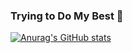### Trying to Do My Best 👋

[![Anurag's GitHub stats](https://github-readme-stats.vercel.app/api?username=CheeseSilly)](https://github.com/anuraghazra/github-readme-stats)
